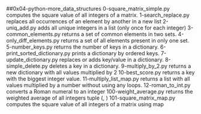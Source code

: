 ##0x04-python-more_data_structures
0-square_matrix_simple.py computes the square value of all integers of a matrix.
1-search_replace.py replaces all occurrences of an element by another in a new list
2-uniq_add.py adds all unique integers in a list (only once for each integer)
3-common_elements.py returns a set of common elements in two sets.
4-only_diff_elements.py returns a set of all elements present in only one set.
5-number_keys.py returns the number of keys in a dictionary.
6-print_sorted_dictionary.py prints a dictionary by ordered keys.
7-update_dictionary.py replaces or adds key/value in a dictionary.
8-simple_delete.py deletes a key in a dictionary.
9-multiply_by_2.py  returns a new dictionary with all values multiplied by 2
10-best_score.py returns a key with the biggest integer value.
11-multiply_list_map.py returns a list with all values multiplied by a number without using any loops.
12-roman_to_int.py converts a Roman numeral to an integer
100-weight_average.py returns the weighted average of all integers tuple (<score>, <weight>)
101-square_matrix_map.py computes the square value of all integers of a matrix using map

